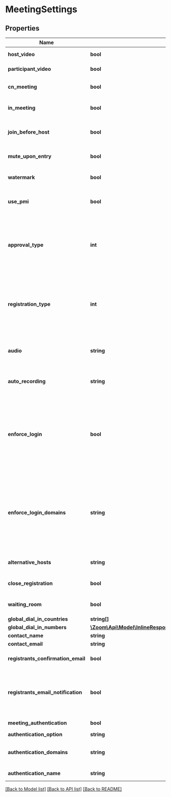 # MeetingSettings

## Properties
Name | Type | Description | Notes
------------ | ------------- | ------------- | -------------
**host_video** | **bool** | Start video when the host joins the meeting. | [optional] 
**participant_video** | **bool** | Start video when participants join the meeting. | [optional] 
**cn_meeting** | **bool** | Host meeting in China. | [optional] [default to false]
**in_meeting** | **bool** | Host meeting in India. | [optional] [default to false]
**join_before_host** | **bool** | Allow participants to join the meeting before the host starts the meeting. Only used for scheduled or recurring meetings. | [optional] [default to false]
**mute_upon_entry** | **bool** | Mute participants upon entry. | [optional] [default to false]
**watermark** | **bool** | Add watermark when viewing a shared screen. | [optional] [default to false]
**use_pmi** | **bool** | Use a personal meeting ID. Only used for scheduled meetings and recurring meetings with no fixed time. | [optional] [default to false]
**approval_type** | **int** | Enable registration and set approval for the registration. Note that this feature requires the host to be of **Licensed** user type. **Registration cannot be enabled for a basic user.** &lt;br&gt;&lt;br&gt;  &#x60;0&#x60; - Automatically approve.&lt;br&gt;&#x60;1&#x60; - Manually approve.&lt;br&gt;&#x60;2&#x60; - No registration required. | [optional] 
**registration_type** | **int** | Registration type. Used for recurring meeting with fixed time only. &lt;br&gt;&#x60;1&#x60; Attendees register once and can attend any of the occurrences.&lt;br&gt;&#x60;2&#x60; Attendees need to register for each occurrence to attend.&lt;br&gt;&#x60;3&#x60; Attendees register once and can choose one or more occurrences to attend. | [optional] 
**audio** | **string** | Determine how participants can join the audio portion of the meeting.&lt;br&gt;&#x60;both&#x60; - Both Telephony and VoIP.&lt;br&gt;&#x60;telephony&#x60; - Telephony only.&lt;br&gt;&#x60;voip&#x60; - VoIP only. | [optional] [default to 'both']
**auto_recording** | **string** | Automatic recording:&lt;br&gt;&#x60;local&#x60; - Record on local.&lt;br&gt;&#x60;cloud&#x60; -  Record on cloud.&lt;br&gt;&#x60;none&#x60; - Disabled. | [optional] [default to 'none']
**enforce_login** | **bool** | Only signed in users can join this meeting.  **This field is deprecated and will not be supported in the future.**  &lt;br&gt;&lt;br&gt;As an alternative, use the \&quot;meeting_authentication\&quot;, \&quot;authentication_option\&quot; and \&quot;authentication_domains\&quot; fields to understand the [authentication configurations](https://support.zoom.us/hc/en-us/articles/360037117472-Authentication-Profiles-for-Meetings-and-Webinars) set for the meeting. | [optional] 
**enforce_login_domains** | **string** | Only signed in users with specified domains can join meetings.  **This field is deprecated and will not be supported in the future.**  &lt;br&gt;&lt;br&gt;As an alternative, use the \&quot;meeting_authentication\&quot;, \&quot;authentication_option\&quot; and \&quot;authentication_domains\&quot; fields to understand the [authentication configurations](https://support.zoom.us/hc/en-us/articles/360037117472-Authentication-Profiles-for-Meetings-and-Webinars) set for the meeting. | [optional] 
**alternative_hosts** | **string** | Alternative host&#39;s emails or IDs: multiple values separated by a comma. | [optional] 
**close_registration** | **bool** | Close registration after event date | [optional] [default to false]
**waiting_room** | **bool** | Enable waiting room | [optional] [default to false]
**global_dial_in_countries** | **string[]** | List of global dial-in countries | [optional] 
**global_dial_in_numbers** | [**\Zoom\Api\Model\InlineResponse20111SettingsGlobalDialInNumbers[]**](InlineResponse20111SettingsGlobalDialInNumbers.md) | Global Dial-in Countries/Regions | [optional] 
**contact_name** | **string** | Contact name for registration | [optional] 
**contact_email** | **string** | Contact email for registration | [optional] 
**registrants_confirmation_email** | **bool** | Send confirmation email to registrants upon successful registration. | [optional] 
**registrants_email_notification** | **bool** | Send email notifications to registrants about approval, cancellation, denial of the registration. The value of this field must be set to true in order to use the &#x60;registrants_confirmation_email&#x60; field. | [optional] 
**meeting_authentication** | **bool** | &#x60;true&#x60;- Only authenticated users can join meetings. | [optional] 
**authentication_option** | **string** | Meeting authentication option id. | [optional] 
**authentication_domains** | **string** | If user has configured [\&quot;Sign Into Zoom with Specified Domains\&quot;](https://support.zoom.us/hc/en-us/articles/360037117472-Authentication-Profiles-for-Meetings-and-Webinars#h_5c0df2e1-cfd2-469f-bb4a-c77d7c0cca6f) option, this will list the domains that are authenticated. | [optional] 
**authentication_name** | **string** | Authentication name set in the [authentication profile](https://support.zoom.us/hc/en-us/articles/360037117472-Authentication-Profiles-for-Meetings-and-Webinars#h_5c0df2e1-cfd2-469f-bb4a-c77d7c0cca6f). | [optional] 

[[Back to Model list]](../README.md#documentation-for-models) [[Back to API list]](../README.md#documentation-for-api-endpoints) [[Back to README]](../README.md)


